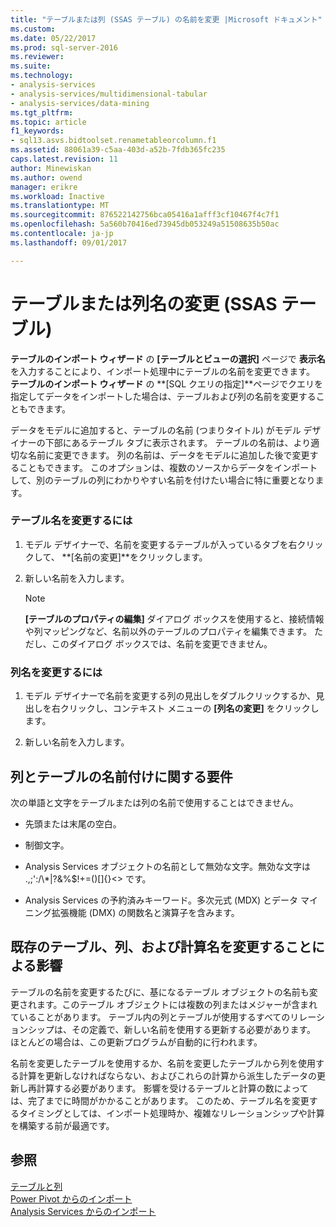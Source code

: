 ```yaml
---
title: "テーブルまたは列 (SSAS テーブル) の名前を変更 |Microsoft ドキュメント"
ms.custom: 
ms.date: 05/22/2017
ms.prod: sql-server-2016
ms.reviewer: 
ms.suite: 
ms.technology:
- analysis-services
- analysis-services/multidimensional-tabular
- analysis-services/data-mining
ms.tgt_pltfrm: 
ms.topic: article
f1_keywords:
- sql13.asvs.bidtoolset.renametableorcolumn.f1
ms.assetid: 88061a39-c5aa-403d-a52b-7fdb365fc235
caps.latest.revision: 11
author: Minewiskan
ms.author: owend
manager: erikre
ms.workload: Inactive
ms.translationtype: MT
ms.sourcegitcommit: 876522142756bca05416a1afff3cf10467f4c7f1
ms.openlocfilehash: 5a560b70416ed73945db053249a51508635b50ac
ms.contentlocale: ja-jp
ms.lasthandoff: 09/01/2017

---
```

# <a name="rename-a-table-or-column-ssas-tabular"></a>テーブルまたは列名の変更 (SSAS テーブル)
  **テーブルのインポート ウィザード** の **[テーブルとビューの選択]** ページで **表示名**を入力することにより、インポート処理中にテーブルの名前を変更できます。 **テーブルのインポート ウィザード** の **[SQL クエリの指定]**ページでクエリを指定してデータをインポートした場合は、テーブルおよび列の名前を変更することもできます。  
  
 データをモデルに追加すると、テーブルの名前 (つまりタイトル) がモデル デザイナーの下部にあるテーブル タブに表示されます。 テーブルの名前は、より適切な名前に変更できます。 列の名前は、データをモデルに追加した後で変更することもできます。 このオプションは、複数のソースからデータをインポートして、別のテーブルの列にわかりやすい名前を付けたい場合に特に重要となります。  
  
### <a name="to-rename-a-table"></a>テーブル名を変更するには  
  
1.  モデル デザイナーで、名前を変更するテーブルが入っているタブを右クリックして、 **[名前の変更]**をクリックします。  
  
2.  新しい名前を入力します。  
  
    > [!NOTE]  
    >  **[テーブルのプロパティの編集]** ダイアログ ボックスを使用すると、接続情報や列マッピングなど、名前以外のテーブルのプロパティを編集できます。 ただし、このダイアログ ボックスでは、名前を変更できません。  
  
### <a name="to-rename-a-column"></a>列名を変更するには  
  
1.  モデル デザイナーで名前を変更する列の見出しをダブルクリックするか、見出しを右クリックし、コンテキスト メニューの **[列名の変更]** をクリックします。  
  
2.  新しい名前を入力します。  
  
## <a name="naming-requirements-for-columns-and-tables"></a>列とテーブルの名前付けに関する要件  
 次の単語と文字をテーブルまたは列の名前で使用することはできません。  
  
-   先頭または末尾の空白。  
  
-   制御文字。  
  
-   Analysis Services オブジェクトの名前として無効な文字。無効な文字は .,;':/\\*|?&%$!+=()[]{}<> です。  
  
-   Analysis Services の予約済みキーワード。多次元式 (MDX) とデータ マイニング拡張機能 (DMX) の関数名と演算子を含みます。  
  
## <a name="effect-of-renaming-on-existing-tables-columns-and-calculations"></a>既存のテーブル、列、および計算名を変更することによる影響  
 テーブルの名前を変更するたびに、基になるテーブル オブジェクトの名前も変更されます。このテーブル オブジェクトには複数の列またはメジャーが含まれていることがあります。 テーブル内の列とテーブルが使用するすべてのリレーションシップは、その定義で、新しい名前を使用する更新する必要があります。 ほとんどの場合は、この更新プログラムが自動的に行われます。
  
 名前を変更したテーブルを使用するか、名前を変更したテーブルから列を使用する計算を更新しなければならない、およびこれらの計算から派生したデータの更新し再計算する必要があります。 影響を受けるテーブルと計算の数によっては、完了までに時間がかかることがあります。 このため、テーブル名を変更するタイミングとしては、インポート処理時か、複雑なリレーションシップや計算を構築する前が最適です。  
  
## <a name="see-also"></a>参照  
 [テーブルと列](../../analysis-services/tabular-models/tables-and-columns-ssas-tabular.md)   
 [Power Pivot からのインポート](../../analysis-services/tabular-models/import-from-power-pivot-ssas-tabular.md)   
 [Analysis Services からのインポート](../../analysis-services/tabular-models/import-from-analysis-services-ssas-tabular.md)  
  
  

